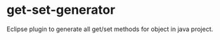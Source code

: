 get-set-generator
=================

Eclipse plugin to generate all get/set methods for object in java project.
